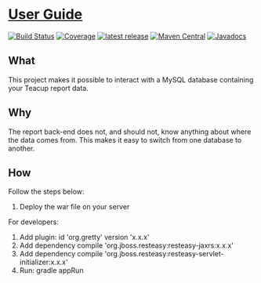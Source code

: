 # [User Guide](https://henryssondaniel.github.io/teacup.github.io/)
[![Build Status](https://travis-ci.com/HenryssonDaniel/teacup-service-report-mysql-java.svg?branch=master)](https://travis-ci.com/HenryssonDaniel/teacup-service-report-mysql-java)
[![Coverage](https://sonarcloud.io/api/project_badges/measure?project=HenryssonDaniel_teacup-service-report-mysql-java&metric=coverage)](https://sonarcloud.io/dashboard?id=HenryssonDaniel_teacup-service-report-mysql-java)
[![latest release](https://img.shields.io/badge/release%20notes-1.0.1-yellow.svg)](https://github.com/HenryssonDaniel/teacup-service-report-mysql-java/blob/master/doc/release-notes/official.md)
[![Maven Central](https://img.shields.io/maven-central/v/io.github.henryssondaniel.teacup.service.report/mysql.svg)](http://search.maven.org/#search%7Cgav%7C1%7Cg%3A%22io.github.henryssondaniel.teacup.service.report%22%20AND%20a%3A%22mysql%22)
[![Javadocs](https://www.javadoc.io/badge/io.github.henryssondaniel.teacup.service.report/mysql.svg)](https://www.javadoc.io/doc/io.github.henryssondaniel.teacup.service.report/mysql)
## What ##
This project makes it possible to interact with a MySQL database containing your Teacup report data.
## Why ##
The report back-end does not, and should not, know anything about where the data comes from.
This makes it easy to switch from one database to another.
## How ##
Follow the steps below:
1. Deploy the war file on your server  

For developers: 
1. Add plugin: id 'org.gretty' version 'x.x.x' 
1. Add dependency compile 'org.jboss.resteasy:resteasy-jaxrs:x.x.x'
1. Add dependency compile 'org.jboss.resteasy:resteasy-servlet-initializer:x.x.x'
1. Run: gradle appRun